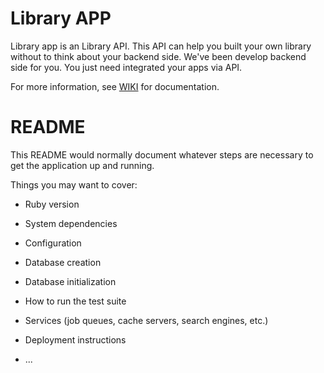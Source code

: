 # Library APP 

Library app is an Library API. This API can help you built your own library without to think about your backend side. We've been develop backend side for you. You just need integrated your apps via API.

For more information, see [WIKI](https://github.com/amalkhairin/library-app/wiki#documentation-libary-app) for documentation.


# README

This README would normally document whatever steps are necessary to get the
application up and running.

Things you may want to cover:

* Ruby version

* System dependencies

* Configuration

* Database creation

* Database initialization

* How to run the test suite

* Services (job queues, cache servers, search engines, etc.)

* Deployment instructions

* ...
